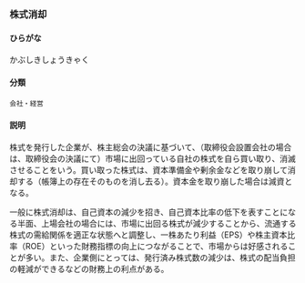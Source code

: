 <div style="display:none;">

## [あ行](securities-terms?id=あ行)
## [か行](securities-terms?id=か行)

</div>

### 株式消却

#### ひらがな

かぶしきしょうきゃく

#### 分類

`会社・経営`

#### 説明

株式を発行した企業が、株主総会の決議に基づいて、（取締役会設置会社の場合は、取締役会の決議にて）市場に出回っている自社の株式を自ら買い取り、消滅させることをいう。買い取った株式は、資本準備金や剰余金などを取り崩して消却する（帳簿上の存在そのものを消し去る）。資本金を取り崩した場合は減資となる。
 
一般に株式消却は、自己資本の減少を招き、自己資本比率の低下を表すことになる半面、上場会社の場合には、市場に出回る株式が減少することから、流通する株式の需給関係を適正な状態へと調整し、一株あたり利益（EPS）や株主資本比率（ROE）といった財務指標の向上につながることで、市場からは好感されることが多い。また、企業側にとっては、発行済み株式数の減少は、株式の配当負担の軽減ができるなどの財務上の利点がある。

<div style="display:none;">

## [さ行](securities-terms?id=さ行)
## [た行](securities-terms?id=た行)
## [な行](securities-terms?id=な行)
## [は行](securities-terms?id=は行)
## [ま行](securities-terms?id=ま行)
## [や行](securities-terms?id=や行)
## [ら行](securities-terms?id=ら行)
## [わ行](securities-terms?id=わ行)
## [英数字・記号](securities-terms?id=英数字・記号)

</div>

